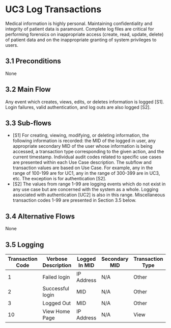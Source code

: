 # UC3 Log Transactions
Medical information is highly personal. Maintaining confidentiality and integrity of patient data is paramount. Complete log files are critical for performing forensics on inappropriate access (create, read, update, delete) of patient data and on the inappropriate granting of system privileges to users.

## 3.1 Preconditions
None

## 3.2 Main Flow
Any event which creates, views, edits, or deletes information is logged [S1]. Login failures, valid authentication, and log outs are also logged [S2].

## 3.3 Sub-flows

  * [S1] For creating, viewing, modifying, or deleting information, the following information is recorded: the MID of the logged in user, any appropriate secondary MID of the user whose information is being accessed, a transaction type corresponding to the given action, and the current timestamp. Individual audit codes related to specific use cases are presented within each Use Case description. The subflow and transaction values are based on Use Case. For example, any in the range of 100-199 are for UC1, any in the range of 300-399 are in UC3, etc.  The exception is for authentication [S2].
  * [S2] The values from range 1-99 are logging events which do not exist in any use case but are concerned with the system as a whole. Logging associated with authentication [UC2] is also in this range. Miscellaneous transaction codes 1-99 are presented in Section 3.5 below. 


## 3.4 Alternative Flows
None


## 3.5 Logging
| Transaction Code | Verbose Description | Logged In MID | Secondary MID | Transaction Type | Patient Viewable |
|------------------|---------------------|---------------|---------------|------------------|------------------|
| 1 | Failed login | IP Address | N/A | Other | Yes |
| 2 | Successful login | MID | N/A | Other | Yes |
| 3 | Logged Out | MID | N/A | Other | Yes |
| 10 | View Home Page | IP Address | N/A | View | No |